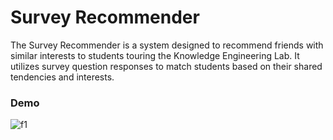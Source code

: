 # Survey Recommender
The Survey Recommender is a system designed to recommend friends with similar interests to students touring the Knowledge Engineering Lab. It utilizes survey question responses to match students based on their shared tendencies and interests.

### Demo
![f1](https://github.com/hoon0303/Survey-Recommender/assets/53135286/5d3ea39e-2abb-4398-bc4a-d2d8b1e37b16)

